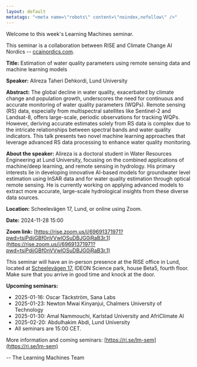 ```yaml
---
layout: default
metatags: "<meta name=\"robots\" content=\"noindex,nofollow\" />"
---
```

 
Welcome to this week's Learning Machines seminar.

This seminar is a collaboration between RISE and Climate Change AI Nordics -- [ccainordics.com](https://ccainordics.com/).

**Title:** Estimation of water quality parameters using remote sensing data and machine learning models

**Speaker:** Alireza Taheri Dehkordi, Lund University

**Abstract:** The global decline in water quality, exacerbated by climate change and population growth, underscores the need for continuous and accurate monitoring of water quality parameters (WQPs). Remote sensing (RS) data, especially from multispectral satellites like Sentinel-2 and Landsat-8, offers large-scale, periodic observations for tracking WQPs. However, deriving accurate estimates solely from RS data is complex due to the intricate relationships between spectral bands and water quality indicators. This talk presents two novel machine learning approaches that leverage advanced RS data processing to enhance water quality monitoring.

**About the speaker:** Alireza is a doctoral student in Water Resources Engineering at Lund University, focusing on the combined applications of machine/deep learning, and remote sensing in hydrology. His primary interests lie in developing innovative AI-based models for groundwater level estimation using InSAR data and for water quality estimation through optical remote sensing. He is currently working on applying advanced models to extract more accurate, large-scale hydrological insights from these diverse data sources.

**Location:** Scheelevägen 17, Lund, or online using Zoom.

**Date:** 2024-11-28 15:00

**Zoom link:** [https://rise.zoom.us/j/69691371971?pwd=tsiPdijGBf0nVVwlOSuDBJG0jRaB3r.1](https://rise.zoom.us/j/69691371971?pwd=tsiPdijGBf0nVVwlOSuDBJG0jRaB3r.1)


This seminar will have an in-person presence at the RISE office in Lund, located at [Scheelevägen 17](https://maps.app.goo.gl/6uW4R8HYKZgwxe9L7), IDEON Science park, house Beta5, fourth floor. Make sure that you arrive in good time and knock at the door.


**Upcoming seminars:**

* 2025-01-16: Oscar Täckström, Sana Labs
* 2025-01-23: Newton Mwai Kinyanjui, Chalmers University of Technology
* 2025-01-30: Amal Nammouchi, Karlstad University and AfriClimate AI
* 2025-02-20: Abdulhakim Abdi, Lund University
* All seminars are 15:00 CET.

More information and coming seminars: [https://ri.se/lm-sem](https://ri.se/lm-sem)

-- The Learning Machines Team

